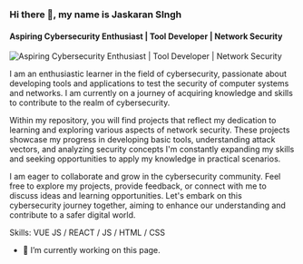 ### Hi there 👋, my name is Jaskaran SIngh
#### Aspiring Cybersecurity Enthusiast | Tool Developer | Network Security 
![Aspiring Cybersecurity Enthusiast | Tool Developer | Network Security ](rm )

I am an enthusiastic learner in the field of cybersecurity, passionate about developing tools and applications to test the security of computer systems and networks. I am currently on a journey of acquiring knowledge and skills to contribute to the realm of cybersecurity.

Within my repository, you will find projects that reflect my dedication to learning and exploring various aspects of network security. These projects showcase my progress in developing basic tools, understanding attack vectors, and analyzing security concepts
I'm constantly expanding my skills and seeking opportunities to apply my knowledge in practical scenarios.

I am eager to collaborate and grow in the cybersecurity community. Feel free to explore my projects, provide feedback, or connect with me to discuss ideas and learning opportunities. Let's embark on this cybersecurity journey together, aiming to enhance our understanding and contribute to a safer digital world.

Skills: VUE JS / REACT / JS / HTML / CSS

- 🔭 I’m currently working on this page. 




